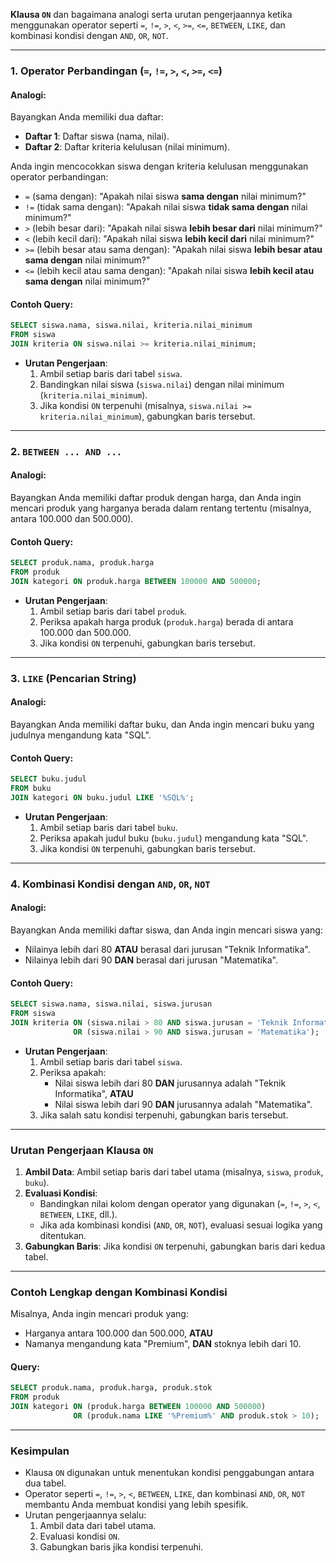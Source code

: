 **Klausa `ON`** dan bagaimana analogi serta urutan pengerjaannya ketika menggunakan operator seperti `=`, `!=`, `>`, `<`, `>=`, `<=`, `BETWEEN`, `LIKE`, dan kombinasi kondisi dengan `AND`, `OR`, `NOT`.

---

### **1. Operator Perbandingan (`=`, `!=`, `>`, `<`, `>=`, `<=`)**
#### **Analogi:**
Bayangkan Anda memiliki dua daftar:
- **Daftar 1**: Daftar siswa (nama, nilai).
- **Daftar 2**: Daftar kriteria kelulusan (nilai minimum).

Anda ingin mencocokkan siswa dengan kriteria kelulusan menggunakan operator perbandingan:
- `=` (sama dengan): "Apakah nilai siswa **sama dengan** nilai minimum?"
- `!=` (tidak sama dengan): "Apakah nilai siswa **tidak sama dengan** nilai minimum?"
- `>` (lebih besar dari): "Apakah nilai siswa **lebih besar dari** nilai minimum?"
- `<` (lebih kecil dari): "Apakah nilai siswa **lebih kecil dari** nilai minimum?"
- `>=` (lebih besar atau sama dengan): "Apakah nilai siswa **lebih besar atau sama dengan** nilai minimum?"
- `<=` (lebih kecil atau sama dengan): "Apakah nilai siswa **lebih kecil atau sama dengan** nilai minimum?"

#### **Contoh Query:**
```sql
SELECT siswa.nama, siswa.nilai, kriteria.nilai_minimum
FROM siswa
JOIN kriteria ON siswa.nilai >= kriteria.nilai_minimum;
```
- **Urutan Pengerjaan**:
  1. Ambil setiap baris dari tabel `siswa`.
  2. Bandingkan nilai siswa (`siswa.nilai`) dengan nilai minimum (`kriteria.nilai_minimum`).
  3. Jika kondisi `ON` terpenuhi (misalnya, `siswa.nilai >= kriteria.nilai_minimum`), gabungkan baris tersebut.

---

### **2. `BETWEEN ... AND ...`**
#### **Analogi:**
Bayangkan Anda memiliki daftar produk dengan harga, dan Anda ingin mencari produk yang harganya berada dalam rentang tertentu (misalnya, antara 100.000 dan 500.000).

#### **Contoh Query:**
```sql
SELECT produk.nama, produk.harga
FROM produk
JOIN kategori ON produk.harga BETWEEN 100000 AND 500000;
```
- **Urutan Pengerjaan**:
  1. Ambil setiap baris dari tabel `produk`.
  2. Periksa apakah harga produk (`produk.harga`) berada di antara 100.000 dan 500.000.
  3. Jika kondisi `ON` terpenuhi, gabungkan baris tersebut.

---

### **3. `LIKE` (Pencarian String)**
#### **Analogi:**
Bayangkan Anda memiliki daftar buku, dan Anda ingin mencari buku yang judulnya mengandung kata "SQL".

#### **Contoh Query:**
```sql
SELECT buku.judul
FROM buku
JOIN kategori ON buku.judul LIKE '%SQL%';
```
- **Urutan Pengerjaan**:
  1. Ambil setiap baris dari tabel `buku`.
  2. Periksa apakah judul buku (`buku.judul`) mengandung kata "SQL".
  3. Jika kondisi `ON` terpenuhi, gabungkan baris tersebut.

---

### **4. Kombinasi Kondisi dengan `AND`, `OR`, `NOT`**
#### **Analogi:**
Bayangkan Anda memiliki daftar siswa, dan Anda ingin mencari siswa yang:
- Nilainya lebih dari 80 **ATAU** berasal dari jurusan "Teknik Informatika".
- Nilainya lebih dari 90 **DAN** berasal dari jurusan "Matematika".

#### **Contoh Query:**
```sql
SELECT siswa.nama, siswa.nilai, siswa.jurusan
FROM siswa
JOIN kriteria ON (siswa.nilai > 80 AND siswa.jurusan = 'Teknik Informatika')
              OR (siswa.nilai > 90 AND siswa.jurusan = 'Matematika');
```
- **Urutan Pengerjaan**:
  1. Ambil setiap baris dari tabel `siswa`.
  2. Periksa apakah:
     - Nilai siswa lebih dari 80 **DAN** jurusannya adalah "Teknik Informatika", **ATAU**
     - Nilai siswa lebih dari 90 **DAN** jurusannya adalah "Matematika".
  3. Jika salah satu kondisi terpenuhi, gabungkan baris tersebut.

---

### **Urutan Pengerjaan Klausa `ON`**
1. **Ambil Data**: Ambil setiap baris dari tabel utama (misalnya, `siswa`, `produk`, `buku`).
2. **Evaluasi Kondisi**:
   - Bandingkan nilai kolom dengan operator yang digunakan (`=`, `!=`, `>`, `<`, `BETWEEN`, `LIKE`, dll.).
   - Jika ada kombinasi kondisi (`AND`, `OR`, `NOT`), evaluasi sesuai logika yang ditentukan.
3. **Gabungkan Baris**: Jika kondisi `ON` terpenuhi, gabungkan baris dari kedua tabel.

---

### **Contoh Lengkap dengan Kombinasi Kondisi**
Misalnya, Anda ingin mencari produk yang:
- Harganya antara 100.000 dan 500.000, **ATAU**
- Namanya mengandung kata "Premium", **DAN** stoknya lebih dari 10.

#### **Query:**
```sql
SELECT produk.nama, produk.harga, produk.stok
FROM produk
JOIN kategori ON (produk.harga BETWEEN 100000 AND 500000)
              OR (produk.nama LIKE '%Premium%' AND produk.stok > 10);
```

---

### **Kesimpulan**
- Klausa `ON` digunakan untuk menentukan kondisi penggabungan antara dua tabel.
- Operator seperti `=`, `!=`, `>`, `<`, `BETWEEN`, `LIKE`, dan kombinasi `AND`, `OR`, `NOT` membantu Anda membuat kondisi yang lebih spesifik.
- Urutan pengerjaannya selalu:
  1. Ambil data dari tabel utama.
  2. Evaluasi kondisi `ON`.
  3. Gabungkan baris jika kondisi terpenuhi.
